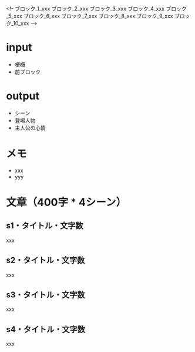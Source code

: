 <!-
ブロック_1_xxx
ブロック_2_xxx
ブロック_3_xxx
ブロック_4_xxx
ブロック_5_xxx
ブロック_6_xxx
ブロック_7_xxx
ブロック_8_xxx
ブロック_9_xxx
ブロック_10_xxx
 -->
# input
- 梗概
- 前ブロック

# output
- シーン
- 登場人物
- 主人公の心情

# メモ
- xxx
- yyy

# 文章（400字 * 4シーン）
## s1・タイトル・文字数
xxx
## s2・タイトル・文字数
xxx
## s3・タイトル・文字数
xxx
## s4・タイトル・文字数
xxx